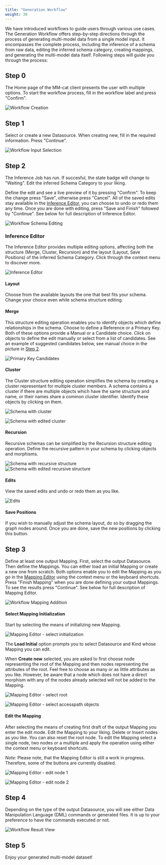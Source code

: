 ```yaml
---
title: "Generation Workflow"
weight: 30
---
```


We have introduced workflows to guide users through various use cases. The Generation Workflow offers step-by-step directions through the process of generating multi-model data from a single model input. It encompasses the complete process, including the inference of a schema from raw data, editing the inferred schema category, creating mappings, and generating the multi-model data itself. Following steps will guide you through the process:

## Step 0
The Home page of the MM-cat client presents the user with multiple options. To start the workflow process, fill in the workflow label and press "Confirm".

![Workflow Creation](/img/new-workflow.png)

## Step 1
Select or create a new Datasource. When creating new, fill in the required information. Press "Continue".

![Workflow Input Selection](/img/select-input.png)

## Step 2
The Inference Job has run. If succesful, the state badge will change to "Waiting". Edit the inferred Schema Category to your liking. 

Define the edit and see a live preview of it by pressing "Confirm". To keep the change press "Save", otherwise press "Cancel". All of the saved edits stay available in the [Inference Editor](../project-documentation/inference.md), you can choose to undo or redo them any time. Once you are done with editing, press "Save and Finish" followed by "Continue". See below for full description of Inference Editor.

![Workflow Schema Editing](/img/edit-schema.png)

### Inference Editor
The Inference Editor provides multiple editing options, affecting both the structure (Merge, Cluster, Recursion) and the layout (Layout, Save Positions) of the inferred Schema Category. Click through the context menu to discover more.

![Inference Editor](/img/inference-editor.png)

#### Layout
Choose from the available layouts the one that best fits your schema. Change your choice even while schema structure editing.

#### Merge
This structure editing operation enables you to identify objects which define relationships in the schema. Choose to define a Reference or a Primary Key. Both of these options provide a Manual or a Candidate choice. Click on objects to define the edit manually or select from a list of candidates. See an example of suggested candidates below, see manual choice in the picture in [Step 2](#step-2).

![Primary Key Candidates](/img/primary-key-candidates.png)

#### Cluster
The Cluster structure editing operation simplifies the schema by creating a cluster representant for multiple cluster members. A schema contains a cluster if there are multiple objects which have the same structure and name, or their names share a common cluster identifier. Identify these objects by clicking on them.

![Schema with cluster](/img/cluster-before.png)

![Schema with edited cluster](/img/cluster-after.png)

#### Recursion
Recursive schemas can be simplified by the Recursion structure editing operation. Define the recursive pattern in your schema by clicking objects and morphisms.

![Schema with recursive structure](/img/recursion-before.png)
![Schema with edited recursive structure](/img/recursion-after.png)

#### Edits
View the saved edits and undo or redo them as you like.

![Edits](/img/edits.png)

#### Save Positions
If you wish to manually adjust the schema layout, do so by dragging the graph nodes around. Once you are done, save the new positions by clicking this button.

## Step 3
Define at least one output Mapping. First, select the output Datasource. Then define the Mappings. You can either load an initial Mapping or create a new one from scratch. Both options enable you to edit the Mapping as you go in the [Mapping Editor](../project-documentation/inference.md) using the context menu or the keyboard shortcuts. Press "Finish Mapping" when you are done defining your output Mappings. To see the results press "Continue". See below for full description of Mapping Editor.

![Workflow Mapping Addition](/img/add-mappings.png)

#### Select Mapping Initialization
Start by selecting the means of initializing new Mapping.

![Mapping Editor - select initialization](/img/select-mapping-initialization.png)

The **Load Initial** option prompts you to select Datasource and Kind whose Mapping you can edit.

When **Create new** selected, you are asked to first choose node representing the root of the Mapping and then nodes representing the attributes of the root. Feel free to choose as many or as little attributes as you like. However, be aware that a node which does not have a direct morphism with any of the nodes already selected will not be added to the Mapping.

![Mapping Editor - select root](/img/root-object.png)

![Mapping Editor - select accesspath objects](/img/accesspath-objects.png)

#### Edit the Mapping
After selecting the means of creating first draft of the output Mapping you enter the edit mode. Edit the Mapping to your liking. Delete or Insert nodes as you like. You can also reset the root node. To edit the Mapping select a single node, two nodes or a multiple and apply the operation using either the context menu or keyboard shortcuts.

*Note*: Please note, that the Mapping Editor is still a work in progress. Therefore, some of the buttons are currently disabled.  

![Mapping Editor - edit node 1](/img/edit-node-1.png)

![Mapping Editor - edit node 2](/img/edit-node-2.png)

## Step 4
Depending on the type of the output Datasource, you will see either Data Manipulation Language (DML) commands or generated files. It is up to your preference to have the commands executed or not.

![Workflow Result View](/img/view-results.png)

## Step 5
Enjoy your generated multi-model dataset!

